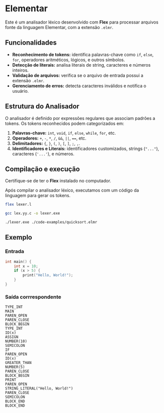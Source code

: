# Elementar


Este é um analisador léxico desenvolvido com **Flex** para processar arquivos fonte da linguagem Elementar, com a extensão `.elmr`. 


## Funcionalidades

- **Reconhecimento de tokens:** identifica palavras-chave como `if`, `else`, `for`, operadores aritméticos, lógicos, e outros símbolos.
- **Detecção de literais:** analisa literais de string, caracteres e números inteiros.
- **Validação de arquivos:** verifica se o arquivo de entrada possui a extensão `.elmr`.
- **Gerenciamento de erros:** detecta caracteres inválidos e notifica o usuário.


## Estrutura do Analisador

O analisador é definido por expressões regulares que associam padrões a tokens. Os tokens reconhecidos podem categorizados em:

1. **Palavras-chave:** `int`, `void`, `if`, `else`, `while`, `for`, etc.
2. **Operadores:** `+`, `-`, `*`, `/`, `&&`, `||`, `==`, etc.
3. **Delimitadores:** `{`, `}`, `(`, `)`, `[`, `]`, `;`, `,`.
4. **Identificadores e Literais:** identificadores customizados, strings (`"..."`), caracteres (`'...'`), e números.

## Compilação e execução 

Certifique-se de ter o **Flex** instalado no computador.

Após compilar o analisador léxico, executamos com um código da linguagem para gerar os tokens.


```bash
flex lexer.l

gcc lex.yy.c -o lexer.exe

./lexer.exe ./code-examples/quicksort.elmr

```

## Exemplo

### Entrada

```c
int main() {
    int x = 10;
    if (x > 5) {
        print("Hello, World!");
    }
}
```

### Saída corrrespondente

```
TYPE_INT
MAIN
PAREN_OPEN
PAREN_CLOSE
BLOCK_BEGIN
TYPE_INT
ID(x)
ASSIGN
NUMBER(10)
SEMICOLON
IF
PAREN_OPEN
ID(x)
GREATER_THAN
NUMBER(5)
PAREN_CLOSE
BLOCK_BEGIN
PRINT
PAREN_OPEN
STRING_LITERAL("Hello, World!")
PAREN_CLOSE
SEMICOLON
BLOCK_END
BLOCK_END

```
